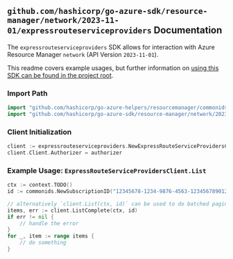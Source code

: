 
## `github.com/hashicorp/go-azure-sdk/resource-manager/network/2023-11-01/expressrouteserviceproviders` Documentation

The `expressrouteserviceproviders` SDK allows for interaction with Azure Resource Manager `network` (API Version `2023-11-01`).

This readme covers example usages, but further information on [using this SDK can be found in the project root](https://github.com/hashicorp/go-azure-sdk/tree/main/docs).

### Import Path

```go
import "github.com/hashicorp/go-azure-helpers/resourcemanager/commonids"
import "github.com/hashicorp/go-azure-sdk/resource-manager/network/2023-11-01/expressrouteserviceproviders"
```


### Client Initialization

```go
client := expressrouteserviceproviders.NewExpressRouteServiceProvidersClientWithBaseURI("https://management.azure.com")
client.Client.Authorizer = authorizer
```


### Example Usage: `ExpressRouteServiceProvidersClient.List`

```go
ctx := context.TODO()
id := commonids.NewSubscriptionID("12345678-1234-9876-4563-123456789012")

// alternatively `client.List(ctx, id)` can be used to do batched pagination
items, err := client.ListComplete(ctx, id)
if err != nil {
	// handle the error
}
for _, item := range items {
	// do something
}
```
